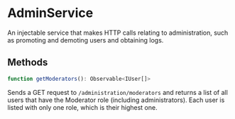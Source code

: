 # AdminService
An injectable service that makes HTTP calls relating to administration,
such as promoting and demoting users and obtaining logs.

## Methods
```typescript
function getModerators(): Observable<IUser[]>
```
Sends a GET request to ``/administration/moderators`` and returns a list of all users that have the Moderator role (including administrators). Each user is listed with only one role, which is their highest one.